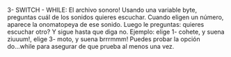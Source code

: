 3- SWITCH  - WHILE:
El archivo sonoro!
Usando una variable byte, preguntas cuál de los sonidos quieres escuchar. Cuando eligen un número, aparece la onomatopeya de ese sonido. Luego le preguntas: quieres escuchar otro? Y sigue hasta que diga no.
Ejemplo: elige 1- cohete, y suena ziuuum!, elige 3- moto, y suena brrrmmm!
Puedes probar la opción do...while para asegurar de que prueba al menos una vez.
